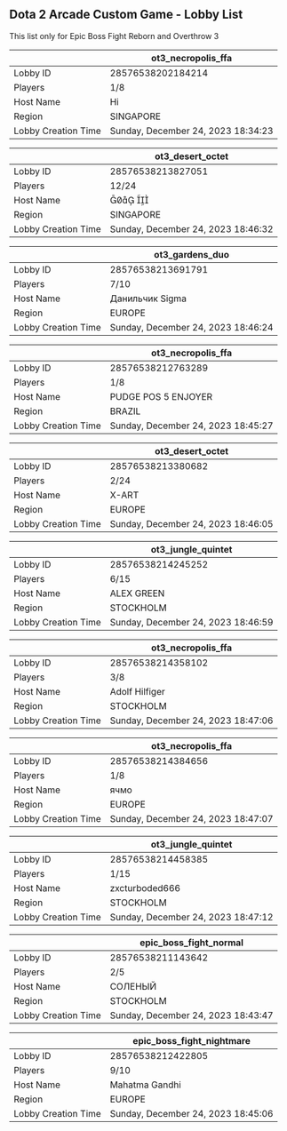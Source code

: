 ## Dota 2 Arcade Custom Game - Lobby List

This list only for Epic Boss Fight Reborn and Overthrow 3

|  | ot3_necropolis_ffa |
| ------ | ------ |
| Lobby ID | 28576538202184214 |
| Players | 1/8 |
| Host Name | Hi |
| Region | SINGAPORE |
| Lobby Creation Time | Sunday, December 24, 2023 18:34:23 |


|  | ot3_desert_octet |
| ------ | ------ |
| Lobby ID | 28576538213827051 |
| Players | 12/24 |
| Host Name |   |
| Region | SINGAPORE |
| Lobby Creation Time | Sunday, December 24, 2023 18:46:32 |


|  | ot3_gardens_duo |
| ------ | ------ |
| Lobby ID | 28576538213691791 |
| Players | 7/10 |
| Host Name | Данильчик Sigma |
| Region | EUROPE |
| Lobby Creation Time | Sunday, December 24, 2023 18:46:24 |


|  | ot3_necropolis_ffa |
| ------ | ------ |
| Lobby ID | 28576538212763289 |
| Players | 1/8 |
| Host Name | PUDGE POS 5 ENJOYER |
| Region | BRAZIL |
| Lobby Creation Time | Sunday, December 24, 2023 18:45:27 |


|  | ot3_desert_octet |
| ------ | ------ |
| Lobby ID | 28576538213380682 |
| Players | 2/24 |
| Host Name | X-ART |
| Region | EUROPE |
| Lobby Creation Time | Sunday, December 24, 2023 18:46:05 |


|  | ot3_jungle_quintet |
| ------ | ------ |
| Lobby ID | 28576538214245252 |
| Players | 6/15 |
| Host Name | ALEX GREEN |
| Region | STOCKHOLM |
| Lobby Creation Time | Sunday, December 24, 2023 18:46:59 |


|  | ot3_necropolis_ffa |
| ------ | ------ |
| Lobby ID | 28576538214358102 |
| Players | 3/8 |
| Host Name | Adolf Hilfiger |
| Region | STOCKHOLM |
| Lobby Creation Time | Sunday, December 24, 2023 18:47:06 |


|  | ot3_necropolis_ffa |
| ------ | ------ |
| Lobby ID | 28576538214384656 |
| Players | 1/8 |
| Host Name | ячмо |
| Region | EUROPE |
| Lobby Creation Time | Sunday, December 24, 2023 18:47:07 |


|  | ot3_jungle_quintet |
| ------ | ------ |
| Lobby ID | 28576538214458385 |
| Players | 1/15 |
| Host Name | zxcturboded666 |
| Region | STOCKHOLM |
| Lobby Creation Time | Sunday, December 24, 2023 18:47:12 |


|  | epic_boss_fight_normal |
| ------ | ------ |
| Lobby ID | 28576538211143642 |
| Players | 2/5 |
| Host Name | СОЛЕНЫЙ |
| Region | STOCKHOLM |
| Lobby Creation Time | Sunday, December 24, 2023 18:43:47 |


|  | epic_boss_fight_nightmare |
| ------ | ------ |
| Lobby ID | 28576538212422805 |
| Players | 9/10 |
| Host Name | Mahatma Gandhi |
| Region | EUROPE |
| Lobby Creation Time | Sunday, December 24, 2023 18:45:06 |


